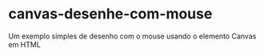 # canvas-desenhe-com-mouse
Um exemplo simples de desenho com o mouse usando o elemento Canvas em HTML


